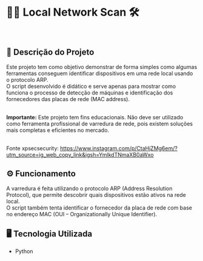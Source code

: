 # 🕵️‍♂️ Local Network Scan 🛠️
<br>

## 📃 Descrição do Projeto
Este projeto tem como objetivo demonstrar de forma simples como algumas ferramentas conseguem identificar dispositivos em uma rede local usando o protocolo ARP.
<br>O script desenvolvido é didático e serve apenas para mostrar como funciona o processo de detecção de máquinas e identificação dos fornecedores das placas de rede (MAC address).

<br>**Importante:** Este projeto tem fins educacionais. Não deve ser utilizado como ferramenta profissional de varredura de rede, pois existem soluções mais completas e eficientes no mercado.

<br>Fonte xpsecsecurity: https://www.instagram.com/p/CtaHjZMg6em/?utm_source=ig_web_copy_link&igsh=YmlkdTNmaXB0aWxo



## ⚙️ Funcionamento

A varredura é feita utilizando o protocolo ARP (Address Resolution Protocol), que permite descobrir quais dispositivos estão ativos na rede local.
<br>O script também tenta identificar o fornecedor da placa de rede com base no endereço MAC (OUI – Organizationally Unique Identifier).



## 🖥️ Tecnologia Utilizada

* Python

